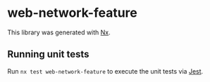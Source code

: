 # web-network-feature

This library was generated with [Nx](https://nx.dev).

## Running unit tests

Run `nx test web-network-feature` to execute the unit tests via [Jest](https://jestjs.io).
